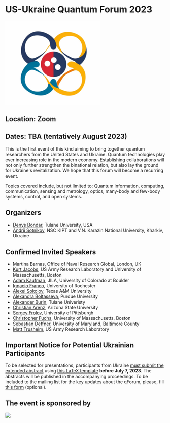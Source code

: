 # US-Ukraine Quantum Forum 2023

<img src="./logo.png" width="300">


## Location: Zoom
## Dates: TBA (tentatively August 2023)

This is the first event of this kind aiming to bring together quantum researchers from the United States and Ukraine. Quantum technologies play ever increasing role in the modern economy. Establishing collaborations will not only further strengthen the binational relation, but also lay the ground for Ukraine's revitalization. We hope that this forum will become a recurring event.

Topics covered include, but not limited to: Quantum information, computing, communication, sensing and metrology, optics, many-body and few-body systems, control, and open systems.

## Organizers

* [Denys Bondar](https://sse.tulane.edu/pep/faculty/bondar), Tulane University, USA
* [Andrii Sotnikov](https://sites.google.com/site/agsotnikov/), NSC KIPT and V.N. Karazin National University, Kharkiv, Ukraine

## Confirmed Invited Speakers

* Martina Barnas, Office of Naval Research Global, London, UK
* [Kurt Jacobs](http://www.quantum.umb.edu/Jacobs/), US Army Research Laboratory and University of Massachusetts, Boston
* [Adam Kaufman](https://jila.colorado.edu/kaufman), JILA, University of Colorado at Boulder
* [Ignacio Franco](https://www.sas.rochester.edu/chm/people/faculty/franco-ignacio/index.html), University of Rochester
* [Alexei Sokolov](https://physics.tamu.edu/directory/sokol/), Texas A&M University
* [Alexandra Boltasseva](https://engineering.purdue.edu/~aeb/), Purdue University
* [Alexander Burin](https://sse.tulane.edu/chem/faculty/burin), Tulane Univeristy
* [Christian Arenz](https://search.asu.edu/profile/4016702), Arizona State University
* [Sergey Frolov](https://www.physicsandastronomy.pitt.edu/people/sergey-frolov), University of Pittsburgh
* [Christopher Fuchs](http://www.physics.umb.edu/Research/QBism/chris.html), University of Massachusetts, Boston
* [Sebastian Deffner](https://physics.umbc.edu/people/faculty/deffner/), University of Maryland, Baltimore County
* [Matt Trusheim](https://scholar.google.com/citations?user=RUJ8W9wAAAAJ&hl=en), US Army Research Laboratory


## Important Notice for Potential Ukrainian Participants 

To be selected for presentations, participants from Ukraine [must submit the extended abstract](https://cmt3.research.microsoft.com/User/Login?ReturnUrl=%2FUSUAqForum2023) using [this LaTeX template](./surname_name.tex) **before July 7, 2023**. The abstracts will be published in the accompanying proceedings.
To be included to the mailing list for the key updates about the qForum, please, fill [this form](https://docs.google.com/forms/d/e/1FAIpQLSd4YCYAoZ8ZqiDg4kaEN6MXU5mSl40uhA3tXprs7A7aKjlatw/viewform?usp=sf_link) (optional).

## The event is sponsored by
<img src="https://sse.tulane.edu/sites/default/files/sse_lockup.png" width="400">

